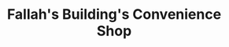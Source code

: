 ---
title: "Fallah's Building's Convenience Shop"
url: /buedu/fallahs-buildings-convenience-shop/
shop: Lebensmittel
---